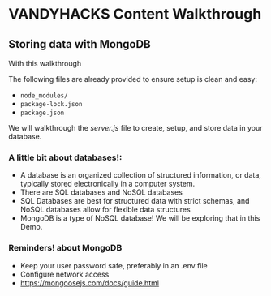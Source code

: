 # VANDYHACKS Content Walkthrough
## Storing data with MongoDB


With this walkthrough

The following files are already provided to ensure setup is clean and easy:
* `node_modules/`
* `package-lock.json`
* `package.json`

We will walkthrough the _server.js_ file to create, setup, and store data in your database.

### A little bit about databases!:

- A database is an organized collection of structured information, or data, typically stored electronically in a computer system.
- There are SQL databases and NoSQL databases
- SQL Databases are best for structured data with strict schemas, and NoSQL databases allow for flexible data structures
- MongoDB is a type of NoSQL database! We will be exploring that in this Demo.


### Reminders! about MongoDB

- Keep your user password safe, preferably in an .env file
- Configure network access
- https://mongoosejs.com/docs/guide.html 
